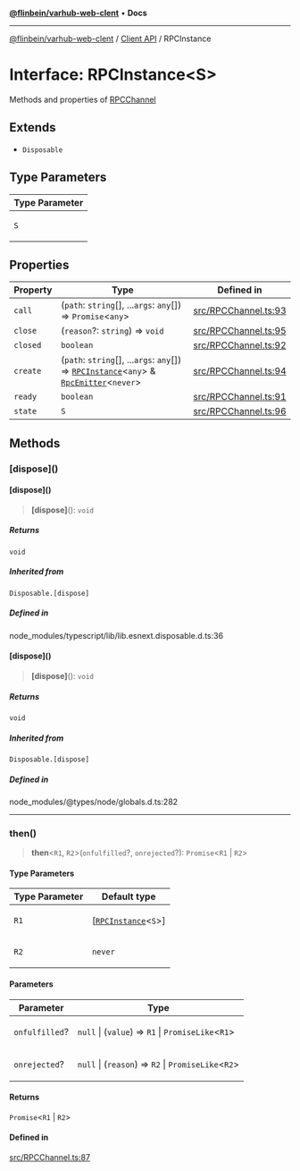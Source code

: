 [**@flinbein/varhub-web-clent**](../../README.md) • **Docs**

***

[@flinbein/varhub-web-clent](../../README.md) / [Client API](../README.md) / RPCInstance

# Interface: RPCInstance\<S\>

Methods and properties of [RPCChannel](../variables/RPCChannel.md)

## Extends

- `Disposable`

## Type Parameters

<table>
<thead>
<tr>
<th>Type Parameter</th>
</tr>
</thead>
<tbody>
<tr>
<td>

`S`

</td>
</tr>
</tbody>
</table>

## Properties

| Property | Type | Defined in |
| ------ | ------ | ------ |
| `call` | (`path`: `string`[], ...`args`: `any`[]) => `Promise`\<`any`\> | [src/RPCChannel.ts:93](https://github.com/flinbein/varhub-web-client/blob/aa083d0edbc5407bd7a683b04a67f4c55c217aa3/src/RPCChannel.ts#L93) |
| `close` | (`reason`?: `string`) => `void` | [src/RPCChannel.ts:95](https://github.com/flinbein/varhub-web-client/blob/aa083d0edbc5407bd7a683b04a67f4c55c217aa3/src/RPCChannel.ts#L95) |
| `closed` | `boolean` | [src/RPCChannel.ts:92](https://github.com/flinbein/varhub-web-client/blob/aa083d0edbc5407bd7a683b04a67f4c55c217aa3/src/RPCChannel.ts#L92) |
| `create` | (`path`: `string`[], ...`args`: `any`[]) => [`RPCInstance`](RPCInstance.md)\<`any`\> & [`RpcEmitter`](RpcEmitter.md)\<`never`\> | [src/RPCChannel.ts:94](https://github.com/flinbein/varhub-web-client/blob/aa083d0edbc5407bd7a683b04a67f4c55c217aa3/src/RPCChannel.ts#L94) |
| `ready` | `boolean` | [src/RPCChannel.ts:91](https://github.com/flinbein/varhub-web-client/blob/aa083d0edbc5407bd7a683b04a67f4c55c217aa3/src/RPCChannel.ts#L91) |
| `state` | `S` | [src/RPCChannel.ts:96](https://github.com/flinbein/varhub-web-client/blob/aa083d0edbc5407bd7a683b04a67f4c55c217aa3/src/RPCChannel.ts#L96) |

## Methods

### \[dispose\]()

#### \[dispose\]()

> **\[dispose\]**(): `void`

##### Returns

`void`

##### Inherited from

`Disposable.[dispose]`

##### Defined in

node\_modules/typescript/lib/lib.esnext.disposable.d.ts:36

#### \[dispose\]()

> **\[dispose\]**(): `void`

##### Returns

`void`

##### Inherited from

`Disposable.[dispose]`

##### Defined in

node\_modules/@types/node/globals.d.ts:282

***

### then()

> **then**\<`R1`, `R2`\>(`onfulfilled`?, `onrejected`?): `Promise`\<`R1` \| `R2`\>

#### Type Parameters

<table>
<thead>
<tr>
<th>Type Parameter</th>
<th>Default type</th>
</tr>
</thead>
<tbody>
<tr>
<td>

`R1`

</td>
<td>

[[`RPCInstance`](RPCInstance.md)\<`S`\>]

</td>
</tr>
<tr>
<td>

`R2`

</td>
<td>

`never`

</td>
</tr>
</tbody>
</table>

#### Parameters

<table>
<thead>
<tr>
<th>Parameter</th>
<th>Type</th>
</tr>
</thead>
<tbody>
<tr>
<td>

`onfulfilled`?

</td>
<td>

`null` \| (`value`) => `R1` \| `PromiseLike`\<`R1`\>

</td>
</tr>
<tr>
<td>

`onrejected`?

</td>
<td>

`null` \| (`reason`) => `R2` \| `PromiseLike`\<`R2`\>

</td>
</tr>
</tbody>
</table>

#### Returns

`Promise`\<`R1` \| `R2`\>

#### Defined in

[src/RPCChannel.ts:87](https://github.com/flinbein/varhub-web-client/blob/aa083d0edbc5407bd7a683b04a67f4c55c217aa3/src/RPCChannel.ts#L87)
